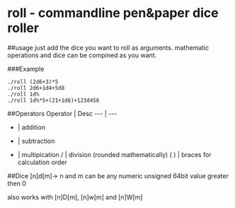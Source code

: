 # roll - commandline pen&paper dice roller


##usage
just add the dice you want to roll as arguments.
mathematic operations and dice can be compined as you want.

###Example
```
./roll (2d6+3)*5
./roll 2d6+1d4+5d8
./roll 1d%
./roll 1d%*5+(21+1d6)+123d456
```

##Operators
Operator | Desc
--- | --- 
+ | addition
- | subtraction
* | multipication
/ | division (rounded mathematically)
(   ) | braces for calculation order

##Dice
[n]d[m]-> n and m can be any numeric unsigned 64bit value greater then 0

also works with [n]D[m], [n]w[m] and [n]W[m]





